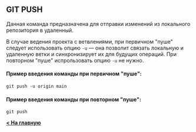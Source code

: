## GIT PUSH

Данная команда предназначена для отправки изменений из локального репозитория в удаленный. 

В случае ведения проекта с ветвлениями, при первичном "пуше" следует использовать опцию `-u` — она позволит связать локальную и удаленную ветки и синхронизирует их для будущих операций. При повторном "пуше" испрользовать опцию `-u` не нужно.

#### Пример введения команды при первичном "пуше":
```
git push -u origin main
```

#### Пример введения команды при повторном "пуше":
```
git push
```

[**< На главную**](./readme.md)